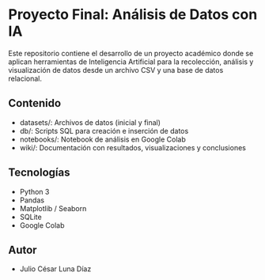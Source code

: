 # Proyecto Final: Análisis de Datos con IA

Este repositorio contiene el desarrollo de un proyecto académico donde se aplican herramientas de Inteligencia Artificial para la recolección, análisis y visualización de datos desde un archivo CSV y una base de datos relacional.

## Contenido

- datasets/: Archivos de datos (inicial y final)
- db/: Scripts SQL para creación e inserción de datos
- notebooks/: Notebook de análisis en Google Colab
- wiki/: Documentación con resultados, visualizaciones y conclusiones

## Tecnologías

- Python 3
- Pandas
- Matplotlib / Seaborn
- SQLite
- Google Colab

## Autor

- Julio César Luna Díaz
